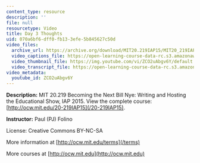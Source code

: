 ```yaml
---
content_type: resource
description: ''
file: null
resourcetype: Video
title: Day 3 Thoughts
uid: 070a6bf6-dff0-fb13-3efe-5b845627c50d
video_files:
  archive_url: https://archive.org/download/MIT20.219IAP15/MIT20_219IAP15_PJ_D03_Reflections_360p.mp4
  video_captions_file: https://open-learning-course-data-rc.s3.amazonaws.com/20-219-becoming-the-next-bill-nye-writing-and-hosting-the-educational-show-january-iap-2015/b671323baa7555acaf653c14e1cdff0e_ZCO2uAbgv6Y.vtt
  video_thumbnail_file: https://img.youtube.com/vi/ZCO2uAbgv6Y/default.jpg
  video_transcript_file: https://open-learning-course-data-rc.s3.amazonaws.com/20-219-becoming-the-next-bill-nye-writing-and-hosting-the-educational-show-january-iap-2015/dd3046d04f2739fb22101caaa0f3ed47_ZCO2uAbgv6Y.pdf
video_metadata:
  youtube_id: ZCO2uAbgv6Y
---
```


**Description:** MIT 20.219 Becoming the Next Bill Nye: Writing and Hosting the Educational Show, IAP 2015. View the complete course: [http://ocw.mit.edu/20-219IAP15](/20-219IAP15).

**Instructor:** Paul (PJ) Folino

License: Creative Commons BY-NC-SA

More information at [http://ocw.mit.edu/terms](/terms)

More courses at [http://ocw.mit.edu](http://ocw.mit.edu)